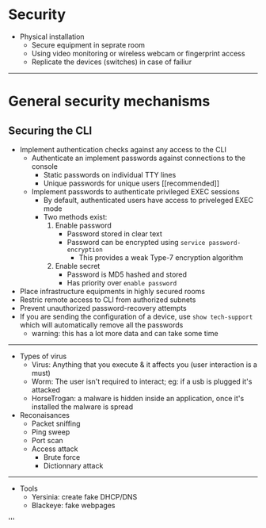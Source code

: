   # Security
  
  * Physical installation
    * Secure equipment in seprate room
    * Using video monitoring or wireless webcam or fingerprint access
    * Replicate the devices (switches) in case of failiur
  
  ---
  
  # General security mechanisms
  
  ## Securing the CLI
  
  * Implement authentication checks against any access to the CLI 
    * Authenticate an implement passwords against connections to the console
      * Static passwords on individual TTY lines
      * Unique passwords for unique users [[recommended]]
    * Implement passwords to authenticate privileged EXEC sessions
      * By default, authenticated users have access to priveleged EXEC mode
      * Two methods exist:
        1. Enable password
            * Password stored in clear text
            * Password can be encrypted using `service password-encryption`
              * This provides a weak Type-7 encryption algorithm
        2. Enable secret
            * Password is MD5 hashed and stored
            * Has priority over `enable password`
  * Place infrastructure equipments in highly secured rooms
  * Restric remote access to CLI from authorized subnets
  * Prevent unauthorized password-recovery attempts
  * If you are sending the configuration of a device, use `show tech-support` which will automatically remove all the passwords
    * warning: this has a lot more data and can take some time
  
  
  ---
  
  * Types of virus
    * Virus: Anything that you execute & it affects you (user interaction is a must)
    * Worm: The user isn't required to interact; eg: if a usb is plugged it's attacked
    * HorseTrogan: a malware is hidden inside an application, once it's installed the malware is spread
  * Reconaisances
    * Packet sniffing
    * Ping sweep
    * Port scan
    * Access attack
      * Brute force
      * Dictionnary attack
  
  ---
  
  * Tools
    * Yersinia: create fake DHCP/DNS
    * Blackeye: fake webpages
  
  
'''

